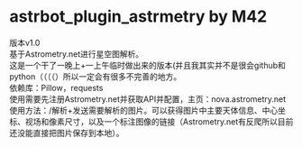 # astrbot_plugin_astrmetry  by M42
版本v1.0  
基于Astrometry.net进行星空图解析。  
这是一个干了一晚上+一上午临时做出来的版本(并且我其实并不是很会github和python（（（（）所以一定会有很多不完善的地方。  
依赖库：Pillow，requests  
使用需要先注册Astrometry.net并获取API并配置，主页：nova.astrometry.net  
使用方法：/解析+发送需要解析的图片。可以获得图片中主要天体信息、中心坐标、视场和像素尺寸，以及一个标注图像的链接（Astrometry.net有反爬所以目前还没能直接把图片保存到本地）。  


